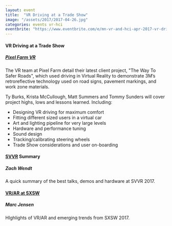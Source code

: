 ```yaml
---
layout: event
title:  "VR Driving at a Trade Show"
image: "/assets/2017/2017-04-26.jpg"
categories: events vr-hci
eventbrite: "https://www.eventbrite.com/e/mn-vr-and-hci-apr-2017-vr-driving-at-a-trade-show-tickets-33781124252?aff=ebdsoporgprofile"
---
```



#### VR Driving at a Trade Show
##### [Pixel Farm VR](http://www.pixelfarm.com/vr/)

The VR team at Pixel Farm detail their latest client project, "The Way To Safer Roads", which used driving in Virtual Reality to demonstrate 3M’s retroreflective technology used on road signs, pavement markings, and work zone materials.

Ty Burks, Krista McCullough, Matt Summers and Tommy Sunders will cover project highs, lows and lessons learned. Including:

- Designing VR driving for maximum comfort
- Fitting different sized users in a virtual car
- Art and lighting pipeline for very large levels
- Hardware and performance tuning
- Sound design
- Tracking/calibrating steering wheels
- Trade Show considerations and user on-boarding


####  [SVVR](http://vrexpo.com/) Summary
##### Zach Wendt


A quick summary of the best talks, demos and hardware at SVVR 2017.

#### [VR/AR at SXSW](https://www.sxsw.com/conference/vr-ar/)
##### Marc Jensen

HIghlights of VR/AR and emerging trends from SXSW 2017.

